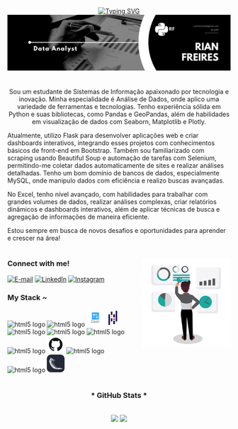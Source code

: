 <link rel="stylesheet" type='text/css' href="https://cdn.jsdelivr.net/gh/devicons/devicon@latest/devicon.min.css" />
<div align="center">
  <a href="https://git.io/typing-svg">
    <img src="https://readme-typing-svg.demolab.com?font=Fira+Code&weight=500&size=22&pause=1000&color=fff&center=true&vCenter=true&random=false&width=524&lines=%E2%8A%B9+Welcome+to+my+profile!+%CB%99%E1%B5%95%CB%99+%E2%8A%B9+" alt="Typing SVG">
  </a>
</div>

<img align="center" alt="" src="logo Rian.jpg">

#

<p align="center">
Sou um estudante de Sistemas de Informação apaixonado por tecnologia e inovação. Minha especialidade é Análise de Dados, onde aplico uma variedade de ferramentas e tecnologias. Tenho experiência sólida em Python e suas bibliotecas, como Pandas e GeoPandas, além de habilidades em visualização de dados com Seaborn, Matplotlib e Plotly.

Atualmente, utilizo Flask para desenvolver aplicações web e criar dashboards interativos, integrando esses projetos com conhecimentos básicos de front-end em Bootstrap. Também sou familiarizado com scraping usando Beautiful Soup e automação de tarefas com Selenium, permitindo-me coletar dados automaticamente de sites e realizar análises detalhadas. Tenho um bom domínio de bancos de dados, especialmente MySQL, onde manipulo dados com eficiência e realizo buscas avançadas.

No Excel, tenho nível avançado, com habilidades para trabalhar com grandes volumes de dados, realizar análises complexas, criar relatórios dinâmicos e dashboards interativos, além de aplicar técnicas de busca e agregação de informações de maneira eficiente.

Estou sempre em busca de novos desafios e oportunidades para aprender e crescer na área!</p>

#


<img align="right" alt="" width="200px" height="200px" src="analiseGif2.gif">

<h3 align="left">Connect with me!</h3>

[![E-mail](https://img.shields.io/badge/-Email-000?style=for-the-badge&logo=microsoft-outlook&logoColor=FF00F6&color:FFF)](mailto:rianfreires40@gmail.com)
[![LinkedIn](https://img.shields.io/badge/-LinkedIn-000?style=for-the-badge&logo=linkedin&logoColor=FF00F6&color:FFF)](www.linkedin.com/in/rian-freires-da-costa-silva-798813324)
[![Instagram](https://img.shields.io/badge/-Instagram-000?style=for-the-badge&logo=instagram&logoColor=FF00F6&color:FFF)](https://www.instagram.com/rixf89/)

<h3 align="left">My Stack ~</h3>

<div align="left">
  <img src="https://cdn.jsdelivr.net/gh/devicons/devicon@latest/icons/python/python-original.svg" height="40" alt="html5 logo"  />
  <img src="https://cdn.jsdelivr.net/gh/devicons/devicon@latest/icons/jupyter/jupyter-original-wordmark.svg" height="40" alt="html5 logo"  />
  <img src="dash.png" height="40" alt="html5 logo"  />
  <img src="imagemPandas.png" height="40" alt="html5 logo"  />
  <img src="https://cdn.jsdelivr.net/gh/devicons/devicon@latest/icons/plotly/plotly-original.svg" height="40" alt="html5 logo"  />
  <img src="https://cdn.jsdelivr.net/gh/devicons/devicon@latest/icons/matplotlib/matplotlib-original.svg" height="40" alt="html5 logo"  />
  <img src="https://cdn.jsdelivr.net/gh/devicons/devicon@latest/icons/bootstrap/bootstrap-original.svg" height="40" alt="html5 logo"  />
  <img src="https://cdn.jsdelivr.net/gh/devicons/devicon@latest/icons/git/git-plain-wordmark.svg" height="40" alt="html5 logo"  />
  <img src="imagemGitHub.jpg" height="40" alt="html5 logo"  />
  <img src="https://cdn.jsdelivr.net/gh/devicons/devicon@latest/icons/mysql/mysql-original.svg" height="40" alt="html5 logo"  />
  <img src="https://cdn.jsdelivr.net/gh/devicons/devicon@latest/icons/numpy/numpy-original.svg" height="40" alt="html5 logo"  />
  <img src="Flask-Dark.svg" height="40" alt="html5 logo"  />
</div>

#

<div style="text-align: center;" align="center">
  <h3>* GitHub Stats *</h3>
  <br>
  <img height="180" src="https://github-readme-stats.vercel.app/api?username=Riansito&show_icons=true&theme=dark" />
  
  <a href="https://github.com/Riansito">
   <img height="180" src="https://github-readme-stats.vercel.app/api/top-langs/?username=Riansito&layout=compact&theme=dark" />
  </a>
</div>
